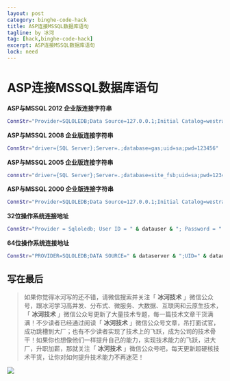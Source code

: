 ```yaml
---
layout: post
category: binghe-code-hack
title: ASP连接MSSQL数据库语句
tagline: by 冰河
tag: [hack,binghe-code-hack]
excerpt: ASP连接MSSQL数据库语句
lock: need
---
```


# ASP连接MSSQL数据库语句

**ASP与MSSQL 2012  企业版连接字符串**

```bash
ConnStr="Provider=SQLOLEDB;Data Source=127.0.0.1;Initial Catalog=westrac;User Id=sa;Pwd=ssddddHzx;"
```

**ASP与MSSQL 2008 企业版连接字符串**

```bash
ConnStr="driver={SQL Server};Server=.;database=gas;uid=sa;pwd=123456"
```

**ASP与MSSQL 2005 企业版连接字符串**

```bash
connstr="driver={SQL Server};Server=.;database=site_fsb;uid=sa;pwd=123456"
```

**ASP与MSSQL 2000 企业版连接字符串**

```bash
ConnStr="Provider=SQLOLEDB;Data Source=127.0.0.1;Initial Catalog=westrac;User Id=sa;Password=ssddddHzx;"
```

**32位操作系统连接地址**

```bash
ConnStr="Provider = Sqloledb; User ID = " & datauser & "; Password = " & databasepsw & "; Initial Catalog = " & databasename & "; Data Source = " & dataserver & ";"
```

**64位操作系统连接地址**

```bash
ConnStr="PROVIDER=SQLOLEDB;DATA SOURCE=" & dataserver & ";UID=" & datauser & ";PWD=" & databasepsw & ";DATABASE="& databasename &";"
```
## 写在最后

> 如果你觉得冰河写的还不错，请微信搜索并关注「 **冰河技术** 」微信公众号，跟冰河学习高并发、分布式、微服务、大数据、互联网和云原生技术，「 **冰河技术** 」微信公众号更新了大量技术专题，每一篇技术文章干货满满！不少读者已经通过阅读「 **冰河技术** 」微信公众号文章，吊打面试官，成功跳槽到大厂；也有不少读者实现了技术上的飞跃，成为公司的技术骨干！如果你也想像他们一样提升自己的能力，实现技术能力的飞跃，进大厂，升职加薪，那就关注「 **冰河技术** 」微信公众号吧，每天更新超硬核技术干货，让你对如何提升技术能力不再迷茫！


![](https://img-blog.csdnimg.cn/20200906013715889.png)